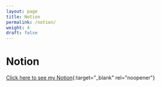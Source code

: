 ```yaml
---
layout: page
title: Notion
permalink: /notion/
weight: 4
draft: false
---
```


# Notion
[Click here to see my Notion](https://ysahbaz.notion.site/){:target="_blank" rel="noopener"}
